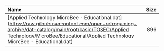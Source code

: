 |Name|Size|
|:---|---:|
|[Applied Technology MicroBee - Educational.dat](https://raw.githubusercontent.com/open-retrogaming-archive/dat-catalog/main/root/basic/TOSEC/Applied Technology/MicroBee/Educational/Applied Technology MicroBee - Educational.dat)|896|

